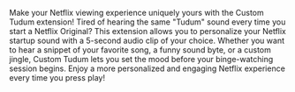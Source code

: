 Make your Netflix viewing experience uniquely yours with the Custom Tudum extension! Tired of hearing the same "Tudum" sound every time you start a Netflix Original? This extension allows you to personalize your Netflix startup sound with a 5-second audio clip of your choice. Whether you want to hear a snippet of your favorite song, a funny sound byte, or a custom jingle, Custom Tudum lets you set the mood before your binge-watching session begins. Enjoy a more personalized and engaging Netflix experience every time you press play!
